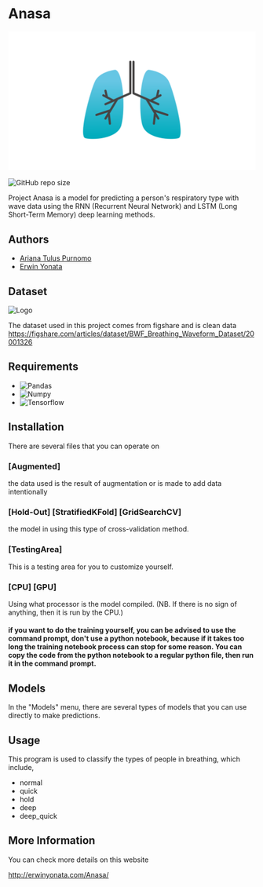 
# Anasa

![Logo](brand.png)

![GitHub repo size](https://img.shields.io/github/repo-size/yokahealthcare/Anasa?style=for-the-badge)

Project Anasa is a model for predicting a person's respiratory type with wave data using the RNN (Recurrent Neural Network) and LSTM (Long Short-Term Memory) deep learning methods.


## Authors

- [Ariana Tulus Purnomo](https://github.com/)
- [Erwin Yonata](https://github.com/yokahealthcare)

## Dataset
![Logo](https://websitev3-p-eu.figstatic.com/assets-v3/bee2b12a367b114cc0f33f2f24c15a70b76227db/static/media/defaultLogo.30adffde.png)

The dataset used in this project comes from figshare and is clean data https://figshare.com/articles/dataset/BWF_Breathing_Waveform_Dataset/20001326


## Requirements

- ![Pandas](https://img.shields.io/badge/pandas-v1.3.5-lightgrey)
- ![Numpy](https://img.shields.io/badge/numpy-v1.22.4-blue)
- ![Tensorflow](https://img.shields.io/badge/tensorflow-v2.11.0-orange)


## Installation
There are several files that you can operate on
### [Augmented]
the data used is the result of augmentation or is made to add data intentionally
### [Hold-Out] [StratifiedKFold] [GridSearchCV]
the model in using this type of cross-validation method.
### [TestingArea]
This is a testing area for you to customize yourself.
### [CPU] [GPU]
Using what processor is the model compiled. (NB. If there is no sign of anything, then it is run by the CPU.)

#### if you want to do the training yourself, you can be advised to use the command prompt, don't use a python notebook, because if it takes too long the training notebook process can stop for some reason. You can copy the code from the python notebook to a regular python file, then run it in the command prompt.


## Models
In the "Models" menu, there are several types of models that you can use directly to make predictions.

## Usage
This program is used to classify the types of people in breathing, which include,
- normal
- quick
- hold
- deep
- deep_quick


## More Information

You can check more details on this website

http://erwinyonata.com/Anasa/
